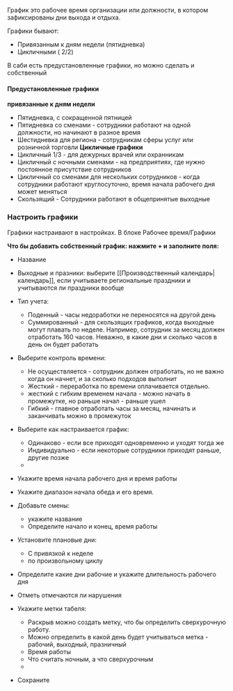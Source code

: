 График это рабочее время организации или должности, в котором зафиксированы дни выхода и отдыха.

Графики бывают:
- Привязанным к дням недели (пятидневка)
- Цикличными ( 2/2)

В саби есть предустановленные графики, но можно сделать и собственный

#### Предустановленные графики
**привязанные к дням недели**
- Пятидневка, с сокращенной пятницей
- Пятидневка со сменами - сотрудники работают на одной должности, но начинают в разное время
- Шестидневка для региона - сотрудникам сферы услуг или розничной торговли
**Цикличные графики**
- Цикличный 1/3 - для дежурных врачей или охранникам
- Цикличный с ночными сменами - на предприятиях, где нужно постоянное присутствие сотрудников
- Цикличный со сменами для нескольких сотрудников - когда сотрудники работают круглосуточно, время начала рабочего дня может меняться
- Скользящий - Сотрудники работают в общепринятые выходные

### Настроить графики
Графики настраивают в настройках. В блоке Рабочее время/Графики

**Что бы добавить собственный график: нажмите + и заполните поля:**
- Название
- Выходные и празники: выберите [[Производственный календарь|календарь]], если учитываете региональные праздники и учитываются ли праздники вообще
- Тип учета:
	- Поденный - часы недоработки не переносятся на другой день
	- Суммированный - для скользящих графиков, когда выходные могут плавать по неделе. Например, сотрудник за месяц должен отработать 160 часов. Неважно, в какие дни и сколько часов в день он будет работать
- Выберите контроль времени: 
	- Не осуществляется - сотрудник должен отработать, но не важно когда он начнет, и за сколько подходов выполнит
	- Жесткий - переработка по времени оплачивается отдельно. 
	- жесткий с гибким временем начала - можно начать в промежутке, но раньше начал - раньше ушел
	- Гибкий - главное отработать часы за месяц, начинать и заканчивать можно в промежуток
	
- Выберите как настраивается график: 
	- Одинаково - если все приходят одновременно и уходят тогда же
	- Индивидуально - если некоторые сотрудники приходят раньше, другие позже
	- 
- Укажите время начала рабочего дня и время работы
- Укажите диапазон начала обеда и его время.
- Добавьте смены:
	- укажите название
	- Определите начало и конец, время работы
- Установите плановые дни: 
	- С привязкой к неделе
	- по произвольному циклу
- Определите какие дни рабочие и укажите длительность рабочего дня
- Отметь отмечаются ли нарушения
- Укажите метки табеля:
	- Раскрыв можно создать метку, что бы определить сверхурочную работу. 
	- Можно определить в какой день будет учитываться метка - рабочий, выходный, празничный
	- Время работы
	- Что считать ночным, а что сверхурочным
	- 
- Сохраните
